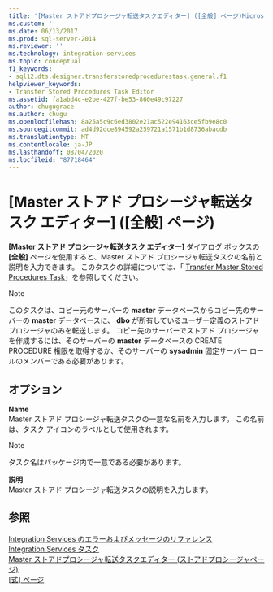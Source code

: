 ```yaml
---
title: '[Master ストアドプロシージャ転送タスクエディター] ([全般] ページ)Microsoft Docs'
ms.custom: ''
ms.date: 06/13/2017
ms.prod: sql-server-2014
ms.reviewer: ''
ms.technology: integration-services
ms.topic: conceptual
f1_keywords:
- sql12.dts.designer.transferstoredprocedurestask.general.f1
helpviewer_keywords:
- Transfer Stored Procedures Task Editor
ms.assetid: fa1abd4c-e2be-427f-be53-860e49c97227
author: chugugrace
ms.author: chugu
ms.openlocfilehash: 8a25a5c9c6ed3802e21ac522e94163ce5fb9e8c0
ms.sourcegitcommit: ad4d92dce894592a259721a1571b1d8736abacdb
ms.translationtype: MT
ms.contentlocale: ja-JP
ms.lasthandoff: 08/04/2020
ms.locfileid: "87718464"
---
```

# <a name="transfer-master-stored-procedures-task-editor-general-page"></a>[Master ストアド プロシージャ転送タスク エディター] ([全般] ページ)
  **[Master ストアド プロシージャ転送タスク エディター]** ダイアログ ボックスの **[全般]** ページを使用すると、Master ストアド プロシージャ転送タスクの名前と説明を入力できます。 このタスクの詳細については、「 [Transfer Master Stored Procedures Task](control-flow/transfer-master-stored-procedures-task.md)」を参照してください。  
  
> [!NOTE]  
>  このタスクは、コピー元のサーバーの **master** データベースからコピー先のサーバーの **master** データベースに、 **dbo** が所有しているユーザー定義のストアド プロシージャのみを転送します。 コピー先のサーバーでストアド プロシージャを作成するには、そのサーバーの **master** データベースの CREATE PROCEDURE 権限を取得するか、そのサーバーの **sysadmin** 固定サーバー ロールのメンバーである必要があります。  
  
## <a name="options"></a>オプション  
 **Name**  
 Master ストアド プロシージャ転送タスクの一意な名前を入力します。 この名前は、タスク アイコンのラベルとして使用されます。  
  
> [!NOTE]  
>  タスク名はパッケージ内で一意である必要があります。  
  
 **説明**  
 Master ストアド プロシージャ転送タスクの説明を入力します。  
  
## <a name="see-also"></a>参照  
 [Integration Services のエラーおよびメッセージのリファレンス](../../2014/integration-services/integration-services-error-and-message-reference.md)   
 [Integration Services タスク](control-flow/integration-services-tasks.md)   
 [Master ストアドプロシージャ転送タスクエディター &#40;ストアドプロシージャページ&#41;](../../2014/integration-services/transfer-master-stored-procedures-task-editor-stored-procedures-page.md)   
 [[式] ページ](expressions/expressions-page.md)  
  
  
